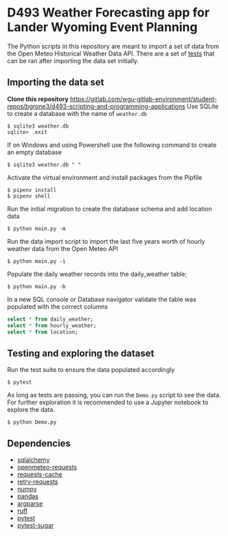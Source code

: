 # D493 Weather Forecasting app for Lander Wyoming Event Planning
The Python scripts in this repository are meant to import a set of data from the Open Meteo Historical Weather Data API.
There are a set of [tests](test_weather_records.py) that can be ran after importing the data set initially.

## Importing the data set
**Clone this repository**
https://gitlab.com/wgu-gitlab-environment/student-repos/bgrone3/d493-scripting-and-programming-applications
Use SQLite to create a database with the name of `weather.db`
```shell
$ sqlite3 weather.db
sqlite> .exit
```
If on Windows and using Powershell use the following command to create an empty database
```shell
$ sqlite3 weather.db " "
```
Activate the virtual environment and install packages from the Pipfile
```shell
$ pipenv install
$ pipenv shell
```
Run the initial migration to create the database schema and add location data
```shell
$ python main.py -m
```
Run the data import script to import the last five years worth of hourly weather data from the Open Meteo API
```shell
$ python main.py -i
```
Populate the daily weather records into the daily_weather table;
```shell
$ python main.py -b
```
In a new SQL console or Database navigator validate the table was populated with the correct columns
```sql
select * from daily_weather;
select * from hourly_weather;
select * from location;
```
## Testing and exploring the dataset
Run the test suite to ensure the data populated accordingly
```shell
$ pytest
```
As long as tests are passing, you can run the `Demo.py` script to see the data.
For further exploration it is recommended to use a Jupyter notebook to explore the data.
```shell
$ python Demo.py
```

## Dependencies
- [sqlalchemy](https://pypi.org/project/SQLAlchemy/)
- [openmeteo-requests](https://pypi.org/project/openmeteo-requests/)
- [requests-cache](https://pypi.org/project/requests-cache/)
- [retry-requests](https://pypi.org/project/retry-requests/)
- [numpy](https://pypi.org/project/numpy/)
- [pandas](https://pypi.org/project/pandas/)
- [argparse](https://pypi.org/project/argparse/)
- [ruff](https://pypi.org/project/ruff/)
- [pytest](https://pypi.org/project/pytest/)
- [pytest-sugar](https://pypi.org/project/pytest-sugar/)